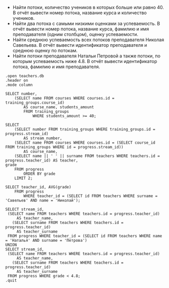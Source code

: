 + Найти потоки, количество учеников в которых больше или равно 40. В отчёт вывести номер потока, название курса и количество учеников.
+ Найти два потока с самыми низкими оценками за успеваемость. В отчёт вывести номер потока, название курса, фамилию и имя преподавателя (одним столбцом), оценку успеваемости.
+ Найти среднюю успеваемость всех потоков преподавателя Николая Савельева. В отчёт вывести идентификатор преподавателя и среднюю оценку по потокам.
+ Найти потоки преподавателя Натальи Петровой а также потоки, по которым успеваемость ниже 4.8. В отчёт вывести идентификатор потока, фамилию и имя преподавателя.

```
.open teachers.db
.header on
.mode column

SELECT number, 
	(SELECT name FROM courses WHERE courses.id = training_groups.course_id)
		AS course_name, students_amount 
		FROM training_groups
			WHERE students_amount >= 40;

SELECT	
	(SELECT number FROM training_groups WHERE training_groups.id = progress.stream_id)
		AS stream_number,
	(SELECT name FROM courses WHERE courses.id = (SELECT course_id FROM training_groups WHERE id = progress.stream_id))
		AS course_name, 
	(SELECT name || ' ' || surname FROM teachers WHERE teachers.id = progress.teacher_id) AS teacher,
grade
	FROM progress
		ORDER BY grade
	LIMIT 2;
  
SELECT teacher_id, AVG(grade)
	FROM progress
		WHERE teacher_id = (SELECT id FROM teachers WHERE surname = 'Савельев' AND name = 'Николай');

SELECT stream_id,
 (SELECT name FROM teachers WHERE teachers.id = progress.teacher_id)
     AS teacher_name,
   (SELECT surname FROM teachers WHERE teachers.id = progress.teacher_id)
     AS teacher_surname
 FROM progress WHERE teacher_id = (SELECT id FROM teachers WHERE name = 'Наталья' AND surname = 'Петрова')
UNION
SELECT stream_id,
 (SELECT name FROM teachers WHERE teachers.id = progress.teacher_id)
     AS teacher_name,
   (SELECT surname FROM teachers WHERE teachers.id = progress.teacher_id)
     AS teacher_surname
 FROM progress WHERE grade < 4.8;
.quit
```
